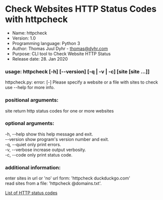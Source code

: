 # Check Websites HTTP Status Codes with httpcheck
* Name: httpcheck
* Version: 1.0
* Programming language: Python 3
* Author: Thomas Juul Dyhr - [thomas@dyhr.com](mailto:thomas@dyhr.com)
* Purpose: CLI tool to Check Website HTTP Status
* Release date: 28. Jan 2020
### usage: httpcheck [-h] [--version] [-q | -v | -c] [site [site ...]]
httpcheck.py: error: [-] Please specify a website or a file with sites to check  
use --help for more info.
### positional arguments:
  site           return http status codes for one or more websites
### optional arguments:
  -h, --help     show this help message and exit.  
  --version      show program's version number and exit.  
  -q, --quiet    only print errors.   
  -v, --verbose  increase output verbosity.  
  -c, --code     only print status code.  
### additional information:
  enter sites in url or 'no' url form: 'httpcheck duckduckgo.com'  
  read sites from a file: 'httpcheck @domains.txt'. 

  [List of HTTP status codes](https://en.wikipedia.org/wiki/List_of_HTTP_status_codes)




